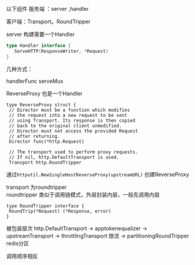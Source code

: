 


以下组件
服务端 ：server ,handler  

客户端：Transport。RoundTripper 


server 构建需要一个Handler

```go
type Handler interface {  
   ServeHTTP(ResponseWriter, *Request)  
}
```


几种方式：

handlerFunc
serveMux


ReverseProxy 也是一个Handler
```
type ReverseProxy struct {  
 // Director must be a function which modifies
 // the request into a new request to be sent 
 // using Transport. Its response is then copied  
 // back to the original client unmodified.
 // Director must not access the provided Request
 // after returning. 
 Director func(*http.Request)  
  
 // The transport used to perform proxy requests.  
 // If nil, http.DefaultTransport is used.
 Transport http.RoundTripper
```


通过`httputil.NewSingleHostReverseProxy(upstreamURL)` 创建ReverseProxy

transport 为roundtripper   
roundtripper 类似于调用链模式，外层封装内层，一般先调用内层

```
type RoundTripper interface {  
 RoundTrip(*Request) (*Response, error)  
}

```


被包装层次
http.DefaultTransport -> apptokenequalizer -> upstreamTransport -> throttlingTransport 限流 -> partitioningRoundTripper  redis分区

调用顺序相反
